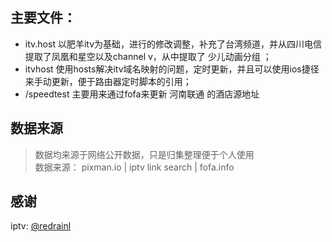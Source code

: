## 主要文件：
- itv.host
    以肥羊itv为基础，进行的修改调整，补充了台湾频道，并从四川电信提取了凤凰和星空以及channel v，从中提取了 少儿动画分组 ；
- itvhost
    使用hosts解决itv域名映射的问题，定时更新，并且可以使用ios捷径来手动更新，便于路由器定时脚本的引用；
- /speedtest
    主要用来通过fofa来更新 河南联通 的酒店源地址
## 数据来源
> 数据均来源于网络公开数据，只是归集整理便于个人使用  
> 数据来源： pixman.io | iptv link search | fofa.info  
## 感谢
iptv: [@redrainl](https://github.com/redrainl/iptv)
